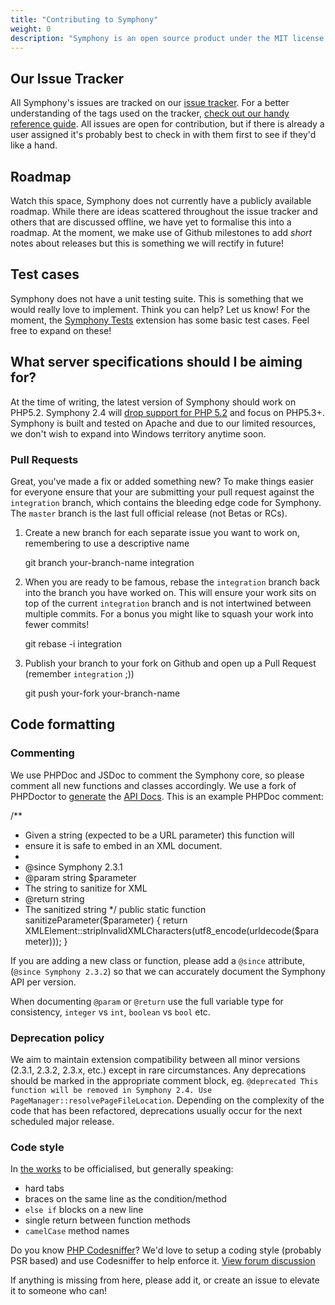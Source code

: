 ```yaml
---
title: "Contributing to Symphony"
weight: 0
description: "Symphony is an open source product under the MIT license, meaning that we are very much open to contributions from our users and the wider community. Before you start, there's a couple of things you might like to know."
---
```


## Our Issue Tracker

All Symphony's issues are tracked on our [issue tracker](https://github.com/symphonycms/symphony-2/issues). For a better understanding of the tags used on the tracker, [check out our handy reference guide](https://github.com/symphonycms/symphony-2/wiki/Issue-Tracker-Tag-Reference). All issues are open for contribution, but if there is already a user assigned it's probably best to check in with them first to see if they'd like a hand.

## Roadmap

Watch this space, Symphony does not currently have a publicly available roadmap. While there are ideas scattered throughout the issue tracker and others that are discussed offline, we have yet to formalise this into a roadmap. At the moment, we make use of Github milestones to add _short_ notes about releases but this is something we will rectify in future!

## Test cases

Symphony does not have a unit testing suite. This is something that we would really love to implement. Think you can help? Let us know! For the moment, the [Symphony Tests](https://github.com/symphonists/symphony_tests) extension has some basic test cases. Feel free to expand on these!

## What server specifications should I be aiming for?

At the time of writing, the latest version of Symphony should work on PHP5.2. Symphony 2.4 will [drop support for PHP 5.2](http://getsymphony.com/discuss/blog/entry/a-short-note-about-php52-support/) and focus on PHP5.3+. Symphony is built and tested on Apache and due to our limited resources, we don't wish to expand into Windows territory anytime soon.

### Pull Requests

Great, you've made a fix or added something new? To make things easier for everyone ensure that your are submitting your pull request against the `integration` branch, which contains the bleeding edge code for Symphony. The `master` branch is the last full official release (not Betas or RCs).

1.  Create a new branch for each separate issue you want to work on, remembering to use a descriptive name
  
    git branch your-branch-name integration

2.  When you are ready to be famous, rebase the `integration` branch back into the branch you have worked on. This will ensure your work sits on top of the current `integration` branch and is not intertwined between multiple commits. For a bonus you might like to squash your work into fewer commits!

    git rebase -i integration

3.  Publish your branch to your fork on Github and open up a Pull Request (remember `integration` ;))

    git push your-fork your-branch-name

## Code formatting

### Commenting

We use PHPDoc and JSDoc to comment the Symphony core, so please comment all new functions and classes accordingly. We use a fork of PHPDoctor to [generate](https://github.com/symphonycms/symphony-2/wiki/Creating-API-Documentation) the [API Docs](http://getsymphony.com/learn/api/2.3.1/). This is an example PHPDoc comment:

  /**
   * Given a string (expected to be a URL parameter) this function will
   * ensure it is safe to embed in an XML document.
   *
   * @since Symphony 2.3.1
   * @param string $parameter
   *  The string to sanitize for XML
   * @return string
   *  The sanitized string
   */
  public static function sanitizeParameter($parameter) {
    return XMLElement::stripInvalidXMLCharacters(utf8_encode(urldecode($parameter)));
  } 

If you are adding a new class or function, please add a `@since` attribute, (`@since Symphony 2.3.2`) so that we can accurately document the Symphony API per version.

When documenting `@param` or `@return` use the full variable type for consistency, `integer` vs `int`, `boolean` vs `bool` etc.

### Deprecation policy

We aim to maintain extension compatibility between all minor versions (2.3.1, 2.3.2, 2.3.x, etc.) except in rare circumstances. Any deprecations should be marked in the appropriate comment block, eg. `@deprecated This function will be removed in Symphony 2.4. Use PageManager::resolvePageFileLocation`. Depending on the complexity of the code that has been refactored, deprecations usually occur for the next scheduled major release.

### Code style

In [the works](https://github.com/symphonycms/symphony-2/issues/859) to be officialised, but generally speaking:

- hard tabs
- braces on the same line as the condition/method
- `else if` blocks on a new line
- single return between function methods
- `camelCase` method names

Do you know [PHP Codesniffer](http://pear.php.net/package/PHP_CodeSniffer/)? We'd love to setup a coding style (probably PSR based) and use Codesniffer to help enforce it. [View forum discussion](http://getsymphony.com/discuss/thread/88539/1/)



If anything is missing from here, please add it, or create an issue to elevate it to someone who can!
